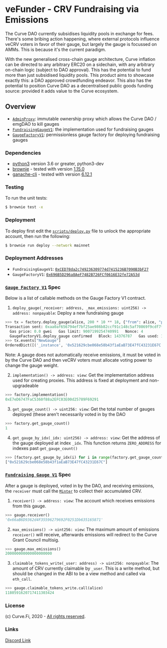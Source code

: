 # veFunder - CRV Fundraising via Emissions

The Curve DAO currently subsidises liquidity pools in exchange for fees. There's some bribing action happening, where external protocols influence veCRV voters in favor of their gauge, but largely the gauge is focussed on AMMs. This is because it's the current paradigm.

With the new generalised cross-chain gauge architecture, Curve inflation can be directed to any arbitrary ERC20 on a sidechain, with any arbitrary on-chain logic (subject to DAO approval). This has the potential to fund more than just subsidised liquidity pools. This product aims to showcase exactly this: a DAO approved crowdfunding endeavor. This also has the potential to position Curve DAO as a decentralised public goods funding source: provided it adds value to the Curve ecosystem.

## Overview

- [`AdminProxy`](./contracts/AdminProxy.vy): immutable ownership proxy which allows the Curve DAO / emgDAO to kill gauges
- [`FundraisingGaugeV1`](./contracts/FundraisingGaugeV1.vy): the implementation used for fundraising gauges
- [`GaugeFactoryV1`](./contracts/GaugeFactoryV1.vy): permissionless gauge factory for deploying fundraising gauges

### Dependencies

* [python3](https://www.python.org/downloads/release/python-368/) version 3.6 or greater, python3-dev
* [brownie](https://github.com/eth-brownie/brownie) - tested with version [1.15.0](https://github.com/eth-brownie/brownie/releases/tag/v1.17.2)
* [ganache-cli](https://github.com/trufflesuite/ganache-cli) - tested with version [6.12.1](https://github.com/trufflesuite/ganache-cli/releases/tag/v6.12.1)

### Testing

To run the unit tests:

```bash
$ brownie test -x
```

### Deployment

To deploy first edit the [`scripts/deploy.py`](./scripts/deploy.py) file to unlock the appropriate account, then run the following:

```bash
$ brownie run deploy --network mainnet
```

### Deployment Addresses

- `FundraisingGaugeV1`: [`0xCED78da2c749236309774d7415236B7090B3bF27`](https://etherscan.io/address/0xCED78da2c749236309774d7415236B7090B3bF27)
- `GaugeFactoryV1`: [`0x696B5D296a8AeF7482B726FCf0616E32fe72A53d`](https://etherscan.io/address/0x696B5D296a8AeF7482B726FCf0616E32fe72A53d)

### [`Gauge Factory V1`](./contracts/GaugeFactoryV1.vy) Spec

Below is a list of callable methods on the Gauge Factory V1 contract.

1. `deploy_gauge(_receiver: address, _max_emissions: uint256) -> address: nonpayable`: Deploy a new fundraising gauge

```python
>>> tx = factory.deploy_gauge(alice, 200 * 10 ** 18, {"from": alice, "priority_fee": "2 gwei"})
Transaction sent: 0xaa0af656794ef7bf25ae986b82ccf91c148c5af70869f9cdf7f23ab5cbcb35e6
  Gas price: 0.0 gwei   Gas limit: 9007199254740991   Nonce: 4
  GaugeFactoryV1.deploy_gauge confirmed   Block: 14376787   Gas used: 193770 (85.00%)
>>> tx.events["NewGauge"]
OrderedDict([('_instance', '0x521629cbe068e58b43f1aEaB73E47fC43231E67C'), ('_receiver', '0x66aB6D9362d4F35596279692F0251Db635165871'), ('_max_emissions', 200000000000000000000))])
```

Note: A gauge does not automatically receive emissions, it must be voted in by the Curve DAO and then veCRV voters must allocate voting power to change the gauge weight.

2. `implementation() -> address: view`: Get the implementation address used for creating proxies. This address is fixed at deployment and non-upgradeable

```python
>>> factory.implementation()
0xE7eD6747FaC5360f88a2EFC03E00d25789F69291
```

3. `get_gauge_count() -> uint256: view`: Get the total number of gauges deployed (these aren't necessarily voted in by the DAO

```python
>>> factory.get_gauge_count()
1
```

4. `get_gauge_by_idx(_idx: uint256) -> address: view`: Get the address of the gauge deployed at index `_idx`. This function returns `ZERO_ADDRESS` for indexes past `get_gauge_count()`

```python
>>> [factory.get_gauge_by_idx(i) for i in range(factory.get_gauge_count())]
["0x521629cbe068e58b43f1aEaB73E47fC43231E67C"]
```

### [`Fundraising Gauge V1`](./contracts/FundraisingGaugeV1.vy) Spec

After a gauge is deployed, voted in by the DAO, and receiving emissions, the `receiver` must call the [`Minter`](https://curve.readthedocs.io/dao-gauges.html#minting-crv) to collect their accumulated CRV.

1. `receiver() -> address: view`: The account which receives emissions from this gauge.

```python
>>> gauge.receiver()
'0x66aB6D9362d4F35596279692F0251Db635165871'
```

2. `max_emissions() -> uint256: view`: The maximum amount of emissions `receiver()` will receive, afterwards emissions will redirect to the Curve Grant Council multisig.

```python
>>> gauge.max_emissions()
200000000000000000000
```

3. `claimable_tokens_write(_user: address) -> uint256: nonpayable`: The amount of CRV currently claimable by `_user`. This is a write method, but should be changed in the ABI to be a view method and called via `eth_call`.

```python
>>> gauge.claimable_tokens_write.call(alice)
1180591620717411303424
```

### License

(c) Curve.Fi, 2020 - [All rights reserved](LICENSE).

### Links

[Discord Link](https://discord.gg/PsNJQenbHm)

